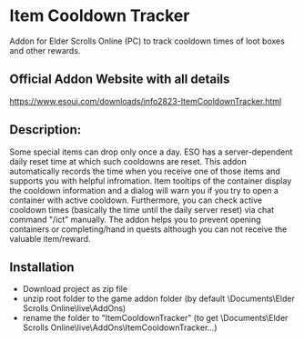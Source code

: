 # Item Cooldown Tracker
Addon for Elder Scrolls Online (PC) to track cooldown times of loot boxes and other rewards.


## Official Addon Website with all details
https://www.esoui.com/downloads/info2823-ItemCooldownTracker.html

## Description:
Some special items can drop only once a day. ESO has a server-dependent daily reset time at which such cooldowns are reset. This addon automatically records the time when you receive one of those items and supports you with helpful infromation. Item tooltips of the container display the cooldown information and a dialog will warn you if you try to open a container with active cooldown. Furthermore, you can check active cooldown times (basically the time until the daily server reset) via chat command "/ict" manually. The addon helps you to prevent opening containers or completing/hand in quests although you can not receive the valuable item/reward.


## Installation
- Download project as zip file
- unzip root folder to the game addon folder (by default \Documents\Elder Scrolls Online\live\AddOns)
- rename the folder to "ItemCooldownTracker" (to get \Documents\Elder Scrolls Online\live\AddOns\ItemCooldownTracker\...)
